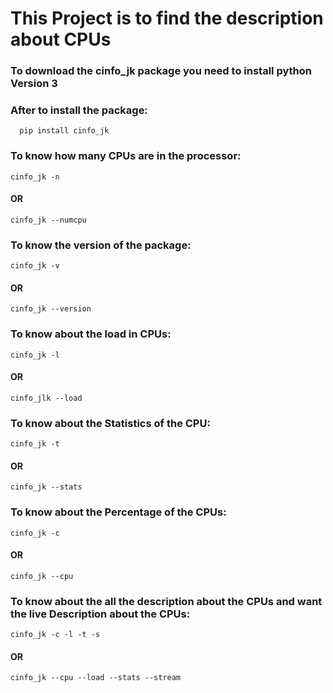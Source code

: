 # This Project is to find the description about CPUs

### To download the cinfo_jk package you need to install python Version 3

### After to install the package:
```
  pip install cinfo_jk
```
### To know how many CPUs are in the processor:
```
cinfo_jk -n
```
#### OR
```
cinfo_jk --numcpu
```

### To know the version of the package:
```
cinfo_jk -v
```
#### OR
```
cinfo_jk --version
```

### To know about the load in CPUs:
```
cinfo_jk -l
```
#### OR
```
cinfo_jlk --load
```

### To know about the Statistics of the CPU:
```
cinfo_jk -t
```
#### OR
```
cinfo_jk --stats
```

### To know about the Percentage of the CPUs:
```
cinfo_jk -c
```
#### OR
```
cinfo_jk --cpu
```

### To know about the all the description about the CPUs and want the live Description about the CPUs:
```
cinfo_jk -c -l -t -s
```
#### OR
```
cinfo_jk --cpu --load --stats --stream
```
